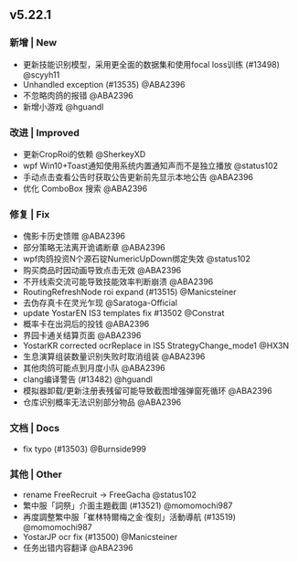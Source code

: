 ## v5.22.1

### 新增 | New

* 更新技能识别模型，采用更全面的数据集和使用focal loss训练 (#13498) @scyyh11
* Unhandled exception (#13535) @ABA2396
* 不忽略肉鸽的报错 @ABA2396
* 新增小游戏 @hguandl

### 改进 | Improved

* 更新CropRoi的依赖 @SherkeyXD
* wpf Win10+Toast通知使用系统内置通知声而不是独立播放 @status102
* 手动点击查看公告时获取公告更新前先显示本地公告 @ABA2396
* 优化 ComboBox 搜索 @ABA2396

### 修复 | Fix

* 傀影卡历史馈赠 @ABA2396
* 部分策略无法离开诡谲断章 @ABA2396
* wpf肉鸽投资N个源石锭NumericUpDown绑定失效 @status102
* 购买商品时因动画导致点击无效 @ABA2396
* 不开线索交流可能导致技能效率判断崩溃 @ABA2396
* RoutingRefreshNode roi expand (#13515) @Manicsteiner
* 去伪存真卡在灵光乍现 @Saratoga-Official
* update YostarEN IS3 templates fix #13502 @Constrat
* 概率卡在出洞后的投钱 @ABA2396
* 界园卡通关结算页面 @ABA2396
* YostarKR corrected ocrReplace in IS5 StrategyChange_mode1 @HX3N
* 生息演算组装数量识别失败时取消组装 @ABA2396
* 其他肉鸽可能点到月度小队 @ABA2396
* clang编译警告 (#13482) @hguandl
* 模拟器卸载/更新注册表残留可能导致截图增强弹窗死循环 @ABA2396
* 仓库识别概率无法识别部分物品 @ABA2396

### 文档 | Docs

* fix typo (#13503) @Burnside999

### 其他 | Other

* rename FreeRecruit -> FreeGacha @status102
* 繁中服「詞祭」介面主題截圖 (#13521) @momomochi987
* 再度調整繁中服「崔林特爾梅之金·復刻」活動導航 (#13519) @momomochi987
* YostarJP ocr fix (#13500) @Manicsteiner
* 任务出错内容翻译 @ABA2396
